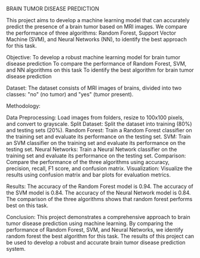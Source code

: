 BRAIN TUMOR DISEASE PREDICTION

This project aims to develop a machine learning model that can accurately predict the presence of a brain tumor based on MRI images. We compare the performance of three algorithms: Random Forest, Support Vector Machine (SVM), and Neural Networks (NN), to identify the best approach for this task.

Objective:
To develop a robust machine learning model for brain tumor disease prediction
To compare the performance of Random Forest, SVM, and NN algorithms on this task
To identify the best algorithm for brain tumor disease prediction

Dataset:
The dataset consists of MRI images of brains, divided into two classes: "no" (no tumor) and "yes" (tumor present).

Methodology:

Data Preprocessing: Load images from folders, resize to 100x100 pixels, and convert to grayscale.
Split Dataset: Split the dataset into training (80%) and testing sets (20%).
Random Forest: Train a Random Forest classifier on the training set and evaluate its performance on the testing set.
SVM: Train an SVM classifier on the training set and evaluate its performance on the testing set.
Neural Networks: Train a Neural Network classifier on the training set and evaluate its performance on the testing set.
Comparison: Compare the performance of the three algorithms using accuracy, precision, recall, F1 score, and confusion matrix.
Visualization: Visualize the results using confusion matrix and bar plots for evaluation metrics.

Results:
The accuracy of the Random Forest model is 0.94.
The accuracy of the SVM model is 0.84.
The accuracy of the Neural Network model is 0.84.
The comparison of the three algorithms shows that random forest performs best on this task.

Conclusion:
This project demonstrates a comprehensive approach to brain tumor disease prediction using machine learning. By comparing the performance of Random Forest, SVM, and Neural Networks, we identify random forest the best algorithm for this task. The results of this project can be used to develop a robust and accurate brain tumor disease prediction system.
